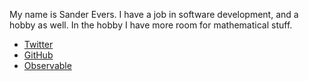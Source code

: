 My name is Sander Evers. I have a job in software development, and a hobby
as well. In the hobby I have more room for mathematical stuff.

- [Twitter](https://twitter.com/sandvrs)
- [GitHub](https://github.com/sanderevers)
- [Observable](https://observablehq.com/@sanderevers)
